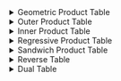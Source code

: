 <details>

  <summary>Geometric Product Table</summary>
  
# Geometric Product

||e0|e1|e2|e3|e01|e02|e03|e12|e31|e23|e021|e013|e032|e123|e0123|
:---:|:---:|:---:|:---:|:---:|:---:|:---:|:---:|:---:|:---:|:---:|:---:|:---:|:---:|:---:|:---:
|e0 | 0 |e01 |e02 |e03 | 0 | 0 | 0 |e012 | -e013 |e023 | 0 | 0 | 0 |e0123 | 0 |
|e1 | -e01 |1 |e12 |e13 | -e0 | -e012 | -e013 |e2 | -e3 |e123 |e02 | -e03 |e0123 |e23 | -e023 |
|e2 | -e02 | -e12 |1 |e23 |e012 | -e0 | -e023 | -e1 |e123 |e3 | -e01 |e0123 |e03 | -e13 |e013 |
|e3 | -e03 | -e13 | -e23 |1 |e013 |e023 | -e0 |e123 |e1 | -e2 |e0123 |e01 | -e02 |e12 | -e012 |
|e01 | 0 |e0 |e012 |e013 | 0 | 0 | 0 |e02 | -e03 |e0123 | 0 | 0 | 0 |e023 | 0 |
|e02 | 0 | -e012 |e0 |e023 | 0 | 0 | 0 | -e01 |e0123 |e03 | 0 | 0 | 0 | -e013 | 0 |
|e03 | 0 | -e013 | -e023 |e0 | 0 | 0 | 0 |e0123 |e01 | -e02 | 0 | 0 | 0 |e012 | 0 |
|e12 |e012 | -e2 |e1 |e123 | -e02 |e01 |e0123 | -1 |e23 |e13 |e0 | -e023 | -e013 | -e3 | -e03 |
|e31 | -e013 |e3 |e123 | -e1 |e03 |e0123 | -e01 | -e23 | -1 |e12 |e023 |e0 | -e012 | -e2 | -e02 |
|e23 |e023 |e123 | -e3 |e2 |e0123 | -e03 |e02 | -e13 | -e12 | -1 |e013 |e012 |e0 | -e1 | -e01 |
|e021 | 0 |e02 | -e01 | -e0123 | 0 | 0 | 0 |e0 | -e023 | -e013 | 0 | 0 | 0 |e03 | 0 |
|e013 | 0 | -e03 | -e0123 |e01 | 0 | 0 | 0 |e023 |e0 | -e012 | 0 | 0 | 0 |e02 | 0 |
|e032 | 0 | -e0123 |e03 | -e02 | 0 | 0 | 0 |e013 |e012 |e0 | 0 | 0 | 0 |e01 | 0 |
|e123 | -e0123 |e23 | -e13 |e12 | -e023 |e013 | -e012 | -e3 | -e2 | -e1 | -e03 | -e02 | -e01 | -1 |e0 |
|e0123 | 0 |e023 | -e013 |e012 | 0 | 0 | 0 | -e03 | -e02 | -e01 | 0 | 0 | 0 | -e0 | 0 |

</details>

<details>

  <summary>Outer Product Table</summary>

#  Outer Product

||e0|e1|e2|e3|e01|e02|e03|e12|e31|e23|e021|e013|e032|e123|e0123|
:---:|:---:|:---:|:---:|:---:|:---:|:---:|:---:|:---:|:---:|:---:|:---:|:---:|:---:|:---:|:---:
|e0 | 0 |e01 |e02 |e03 | 0 | 0 | 0 |e012 | -e013 |e023 | 0 | 0 | 0 |e0123 | 0 |
|e1 | -e01 | 0 |e12 |e13 | 0 | -e012 | -e013 | 0 | 0 |e123 | 0 | 0 |e0123 | 0 | 0 |
|e2 | -e02 | -e12 | 0 |e23 |e012 | 0 | -e023 | 0 |e123 | 0 | 0 |e0123 | 0 | 0 | 0 |
|e3 | -e03 | -e13 | -e23 | 0 |e013 |e023 | 0 |e123 | 0 | 0 |e0123 | 0 | 0 | 0 | 0 |
|e01 | 0 | 0 |e012 |e013 | 0 | 0 | 0 | 0 | 0 |e0123 | 0 | 0 | 0 | 0 | 0 |
|e02 | 0 | -e012 | 0 |e023 | 0 | 0 | 0 | 0 |e0123 | 0 | 0 | 0 | 0 | 0 | 0 |
|e03 | 0 | -e013 | -e023 | 0 | 0 | 0 | 0 |e0123 | 0 | 0 | 0 | 0 | 0 | 0 | 0 |
|e12 |e012 | 0 | 0 |e123 | 0 | 0 |e0123 | 0 | 0 | 0 | 0 | 0 | 0 | 0 | 0 |
|e31 | -e013 | 0 |e123 | 0 | 0 |e0123 | 0 | 0 | 0 | 0 | 0 | 0 | 0 | 0 | 0 |
|e23 |e023 |e123 | 0 | 0 |e0123 | 0 | 0 | 0 | 0 | 0 | 0 | 0 | 0 | 0 | 0 |
|e021 | 0 | 0 | 0 | -e0123 | 0 | 0 | 0 | 0 | 0 | 0 | 0 | 0 | 0 | 0 | 0 |
|e013 | 0 | 0 | -e0123 | 0 | 0 | 0 | 0 | 0 | 0 | 0 | 0 | 0 | 0 | 0 | 0 |
|e032 | 0 | -e0123 | 0 | 0 | 0 | 0 | 0 | 0 | 0 | 0 | 0 | 0 | 0 | 0 | 0 |
|e123 | -e0123 | 0 | 0 | 0 | 0 | 0 | 0 | 0 | 0 | 0 | 0 | 0 | 0 | 0 | 0 |
|e0123 | 0 | 0 | 0 | 0 | 0 | 0 | 0 | 0 | 0 | 0 | 0 | 0 | 0 | 0 | 0 |

</details>

<details>

  <summary>Inner Product Table</summary>
  
# Inner Product

||e0|e1|e2|e3|e01|e02|e03|e12|e31|e23|e021|e013|e032|e123|e0123|
:---:|:---:|:---:|:---:|:---:|:---:|:---:|:---:|:---:|:---:|:---:|:---:|:---:|:---:|:---:|:---:
|e0 | 0 | 0 | 0 | 0 | 0 | 0 | 0 | 0 | 0 | 0 | 0 | 0 | 0 | 0 | 0 |
|e1 | 0 |1 | 0 | 0 | -e0 | 0 | 0 |e2 | -e3 | 0 |e02 | -e03 | 0 |e23 | -e023 |
|e2 | 0 | 0 |1 | 0 | 0 | -e0 | 0 | -e1 | 0 |e3 | -e01 | 0 |e03 | -e13 |e013 |
|e3 | 0 | 0 | 0 |1 | 0 | 0 | -e0 | 0 |e1 | -e2 | 0 |e01 | -e02 |e12 | -e012 |
|e01 | 0 |e0 | 0 | 0 | 0 | 0 | 0 | 0 | 0 | 0 | 0 | 0 | 0 | 0 | 0 |
|e02 | 0 | 0 |e0 | 0 | 0 | 0 | 0 | 0 | 0 | 0 | 0 | 0 | 0 | 0 | 0 |
|e03 | 0 | 0 | 0 |e0 | 0 | 0 | 0 | 0 | 0 | 0 | 0 | 0 | 0 | 0 | 0 |
|e12 | 0 | -e2 |e1 | 0 | 0 | 0 | 0 | -1 | 0 | 0 |e0 | 0 | 0 | -e3 | -e03 |
|e31 | 0 |e3 | 0 | -e1 | 0 | 0 | 0 | 0 | -1 | 0 | 0 |e0 | 0 | -e2 | -e02 |
|e23 | 0 | 0 | -e3 |e2 | 0 | 0 | 0 | 0 | 0 | -1 | 0 | 0 |e0 | -e1 | -e01 |
|e021 | 0 |e02 | -e01 | 0 | 0 | 0 | 0 |e0 | 0 | 0 | 0 | 0 | 0 | 0 | 0 |
|e013 | 0 | -e03 | 0 |e01 | 0 | 0 | 0 | 0 |e0 | 0 | 0 | 0 | 0 | 0 | 0 |
|e032 | 0 | 0 |e03 | -e02 | 0 | 0 | 0 | 0 | 0 |e0 | 0 | 0 | 0 | 0 | 0 |
|e123 | 0 |e23 | -e13 |e12 | 0 | 0 | 0 | -e3 | -e2 | -e1 | 0 | 0 | 0 | -1 |e0 |
|e0123 | 0 |e023 | -e013 |e012 | 0 | 0 | 0 | -e03 | -e02 | -e01 | 0 | 0 | 0 | -e0 | 0 |

</details>

<details>

  <summary> Regressive Product Table</summary>
  
# Regressive Product 


||e0|e1|e2|e3|e01|e02|e03|e12|e31|e23|e021|e013|e032|e123|e0123|
:---:|:---:|:---:|:---:|:---:|:---:|:---:|:---:|:---:|:---:|:---:|:---:|:---:|:---:|:---:|:---:
|e0 | 0 | 0 | 0 | 0 | 0 | 0 | 0 | 0 | 0 | 0 | 0 | 0 | 0 |1 | -e0 |
|e1 | 0 | 0 | 0 | 0 | 0 | 0 | 0 | 0 | 0 | 0 | 0 | 0 |1 | 0 | -e1 |
|e2 | 0 | 0 | 0 | 0 | 0 | 0 | 0 | 0 | 0 | 0 | 0 |1 | 0 | 0 | -e2 |
|e3 | 0 | 0 | 0 | 0 | 0 | 0 | 0 | 0 | 0 | 0 |1 | 0 | 0 | 0 | -e3 |
|e01 | 0 | 0 | 0 | 0 | 0 | 0 | 0 | 0 | 0 |1 | 0 | 0 |e0 | -e1 |e01 |
|e02 | 0 | 0 | 0 | 0 | 0 | 0 | 0 | 0 |1 | 0 | 0 |e0 | 0 | -e2 |e02 |
|e03 | 0 | 0 | 0 | 0 | 0 | 0 | 0 |1 | 0 | 0 |e0 | 0 | 0 | -e3 |e03 |
|e12 | 0 | 0 | 0 | 0 | 0 | 0 |1 | 0 | 0 | 0 | 0 |e1 | -e2 | 0 |e12 |
|e31 | 0 | 0 | 0 | 0 | 0 |1 | 0 | 0 | 0 | 0 | -e1 | 0 |e3 | 0 | -e13 |
|e23 | 0 | 0 | 0 | 0 |1 | 0 | 0 | 0 | 0 | 0 |e2 | -e3 | 0 | 0 |e23 |
|e021 | 0 | 0 | 0 | -1 | 0 | 0 |e0 | 0 | -e1 |e2 | 0 | -e01 |e02 | -e12 |e012 |
|e013 | 0 | 0 | -1 | 0 | 0 |e0 | 0 |e1 | 0 | -e3 |e01 | 0 | -e03 |e13 | -e013 |
|e032 | 0 | -1 | 0 | 0 |e0 | 0 | 0 | -e2 |e3 | 0 | -e02 |e03 | 0 | -e23 |e023 |
|e123 | -1 | 0 | 0 | 0 | -e1 | -e2 | -e3 | 0 | 0 | 0 |e12 | -e13 |e23 | 0 | -e123 |
|e0123 | -e0 | -e1 | -e2 | -e3 |e01 |e02 |e03 |e12 | -e13 |e23 |e012 | -e013 |e023 | -e123 | 0 |

</details>

<details>

  <summary>Sandwich Product Table</summary>
  
# Sandwich Product Table

||e0|e1|e2|e3|e01|e02|e03|e12|e31|e23|e021|e013|e032|e123|e0123|
:---:|:---:|:---:|:---:|:---:|:---:|:---:|:---:|:---:|:---:|:---:|:---:|:---:|:---:|:---:|:---:
|e0 | 0 | 0 | 0 | 0 | 0 | 0 | 0 | 0 | 0 | 0 | 0 | 0 | 0 | 0 | 0 |
|e1 | 0 |e1 | -e2 | -e3 | -e01 |e02 |e03 | -e12 |e13 |e23 | -e012 |e013 |e023 |e123 | -e0123 |
|e2 | 0 | -e1 |e2 | -e3 |e01 | -e02 |e03 | -e12 | -e13 | -e23 | -e012 | -e013 | -e023 |e123 | -e0123 |
|e3 | 0 | -e1 | -e2 |e3 |e01 |e02 | -e03 |e12 |e13 | -e23 |e012 |e013 | -e023 |e123 | -e0123 |
|e01 | 0 | 0 | 0 | 0 |e01 |e01 |e01 | 0 | 0 | 0 |e01 |e01 |e01 | 0 |e01 |
|e02 | 0 | 0 | 0 | 0 |e02 |e02 |e02 | 0 | 0 | 0 |e02 |e02 |e02 | 0 |e02 |
|e03 | 0 | 0 | 0 | 0 |e03 |e03 |e03 | 0 | 0 | 0 |e03 |e03 |e03 | 0 |e03 |
|e12 | 0 |e1 |e2 | -e3 |e01 |e02 | -e03 | -e12 | -e13 |e23 |e012 |e013 | -e023 | -e123 | -e0123 |
|e31 | 0 |e1 | -e2 |e3 |e01 | -e02 |e03 |e12 |e13 |e23 | -e012 | -e013 | -e023 | -e123 | -e0123 |
|e23 | 0 | -e1 |e2 |e3 | -e01 |e02 |e03 |e12 | -e13 | -e23 | -e012 |e013 |e023 | -e123 | -e0123 |
|e021 | 0 | 0 | 0 | 0 |e012 |e012 |e012 | 0 | 0 | 0 |e012 |e012 |e012 | 0 |e012 |
|e013 | 0 | 0 | 0 | 0 | -e013 | -e013 | -e013 | 0 | 0 | 0 | -e013 | -e013 | -e013 | 0 | -e013 |
|e032 | 0 | 0 | 0 | 0 |e023 |e023 |e023 | 0 | 0 | 0 |e023 |e023 |e023 | 0 |e023 |
|e123 | 0 |e1 |e2 |e3 | -e01 | -e02 | -e03 |e12 | -e13 |e23 |e012 | -e013 |e023 |e123 | -e0123 |
|e0123 | 0 | 0 | 0 | 0 | -e0123 | -e0123 | -e0123 | 0 | 0 | 0 | -e0123 | -e0123 | -e0123 | 0 | -e0123 |

</details>

<details>

  <summary>Reverse Table</summary>
  
# Reverse Table

||e0|e1|e2|e3|e01|e02|e03|e12|e31|e23|e021|e013|e032|e123|e0123|
:---:|:---:|:---:|:---:|:---:|:---:|:---:|:---:|:---:|:---:|:---:|:---:|:---:|:---:|:---:|:---:|
|Reverse|-1.0*e0 | -1.0*e1 | -1.0*e2 | -1.0*e3 | -1.0*e01 | -1.0*e02 | -1.0*e03 | -1.0*e12 | 1.0*e13 | -1.0*e23 | -1.0*e012 | 1.0*e013 | -1.0*e023 | 1.0*e123 | 1.0*e0123

</details>

<details>

  <summary>Dual Table</summary>
  
# Dual Table

||e0|e1|e2|e3|e01|e02|e03|e12|e31|e23|e021|e013|e032|e123|e0123|
:---:|:---:|:---:|:---:|:---:|:---:|:---:|:---:|:---:|:---:|:---:|:---:|:---:|:---:|:---:|:---:|
|Dual|1.0*e123 | -1.0*e023 | 1.0*e013 | -1.0*e012 | 1.0*e23 | -1.0*e13 | 1.0*e12 | 1.0*e03 | 1.0*e02 | 1.0*e01 | -1.0*e3 | -1.0*e2 | -1.0*e1 | -1.0*e0 | 1.0|

</details>

